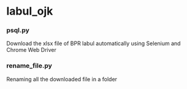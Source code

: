 # labul_ojk
### psql.py 
Download the xlsx file of BPR labul automatically using Selenium and Chrome Web Driver
### rename_file.py
Renaming all the downloaded file in a folder

